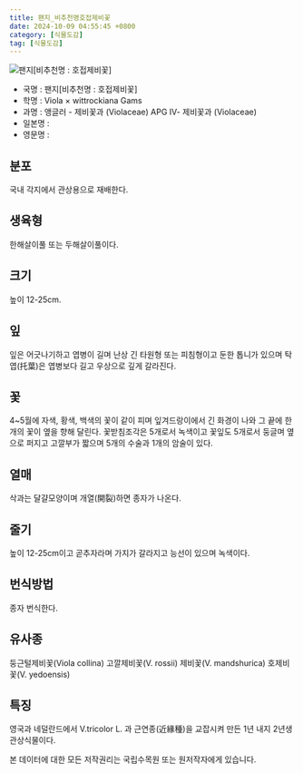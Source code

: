 ```yaml
---
title: 팬지_비추천명호접제비꽃
date: 2024-10-09 04:55:45 +0800
category: [식물도감]
tag: [식물도감]
---
```




![팬지[비추천명 : 호접제비꽃]](/fileUpload/plants/basic/Violaceae/Viola/13711/1_th2.JPG)
- 국명 : 팬지[비추천명 : 호접제비꽃]
- 학명 : Viola × wittrockiana Gams
- 과명 : 앵글러 - 제비꽃과 (Violaceae) APG Ⅳ- 제비꽃과 (Violaceae)
- 일본명 : 
- 영문명 : 


## 분포
국내 각지에서 관상용으로 재배한다.
## 생육형
한해살이풀  또는 두해살이풀이다.
## 크기
높이 12-25cm.
## 잎
잎은 어긋나기하고 엽병이 길며 난상 긴 타원형 또는 피침형이고 둔한 톱니가 있으며 탁엽(托葉)은 엽병보다 길고 우상으로 깊게 갈라진다.
## 꽃
4~5월에 자색, 황색, 백색의 꽃이 같이 피며 잎겨드랑이에서 긴 화경이 나와 그 끝에 한개의 꽃이 옆을 향해 달린다. 꽃받침조각은 5개로서 녹색이고 꽃잎도 5개로서 둥글며 옆으로 퍼지고 고깔부가 짧으며 5개의 수술과 1개의 암술이 있다.
## 열매
삭과는 달걀모양이며 개열(開裂)하면 종자가 나온다.
## 줄기
높이 12-25cm이고 곧추자라며 가지가 갈라지고 능선이 있으며 녹색이다.
## 번식방법
종자 번식한다.
## 유사종
둥근털제비꽃(Viola collina)고깔제비꽃(V. rossii)제비꽃(V. mandshurica)호제비꽃(V. yedoensis)
## 특징
영국과 네덜란드에서 V.tricolor L. 과 근연종(近緣種)을 교잡시켜 만든 1년 내지 2년생 관상식물이다.






본 데이터에 대한 모든 저작권리는 국립수목원 또는 원저작자에게 있습니다.
